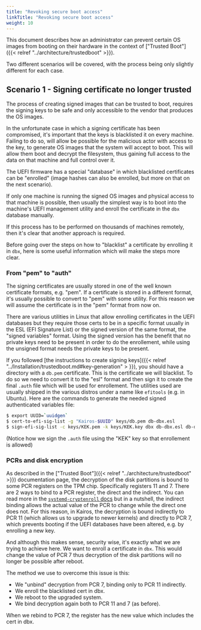 ```yaml
---
title: "Revoking secure boot access"
linkTitle: "Revoking secure boot access"
weight: 10
---
```


This document describes how an administrator can prevent certain OS images from
booting on their hardware in the context of ["Trusted Boot"]({{< relref "../architecture/trustedboot" >}}).

Two different scenarios will be covered, with the process being only slightly different for each case.

## Scenario 1 - Signing certificate no longer trusted

The process of creating signed images that can be trusted to boot, requires the
signing keys to be safe and only accessible to the vendor that produces the OS images.

In the unfortunate case in which a signing certificate has been compromised, it's
important that the keys is blacklisted it on every machine.
Failing to do so, will allow be possible for the malicious actor with access to the key,
to generate OS images that the system will accept to boot.
This will allow them boot and decrypt the filesystem, thus gaining full access
to the data on that machine and full control over it.

The UEFI firmware has a special "database" in which blacklisted certificates can
be "enrolled" (image hashes can also be enrolled, but more on that on the next scenario).

If only one machine is running the signed OS images and physical access to that machine is
possible, then usually the simplest way is to boot into the machine's UEFI management utility
and enroll the certificate in the `dbx` database manually. 

If this process has to be performed on thousands of machines remotely, then it's clear
that another approach is required.

Before going over the steps on how to "blacklist" a certificate by enrolling it
in `dbx`, here is some useful information which will make the steps more clear.

### From "pem" to "auth"

The signing certificates are usually stored in one of the well known certificate
formats, e.g. "pem". If a certificate is stored in a different format, it's usually
possible to convert to "pem" with some utility. For this reason we will assume
the certificate is in the "pem" format from now on.

There are various utilities in Linux that allow enrolling certificates in the UEFI
databases but they require those certs to be in a specific format usually in the
ESL (EFI Signature List) or the signed version of the same format, the "signed variables"
format. Using the signed version has the benefit that no private keys need to be present
in order to do the enrollement, while using the unsigned format needs the private
keys to be present.

If you followed [the instructions to create signing keys]({{< relref "../Installation/trustedboot.md#key-generation" > }}), you should have a directory with a `db.pem` certificate. This is the certificate
we will blacklist. To do so we need to convert it to the "esl" format and then
sign it to create the final `.auth` file which will be used for enrollement.
The utilities used are usually shipped in the various distros under a name like `efitools` (e.g. in Ubuntu). Here are the commands to generate the needed signed authenticated variables file:

```bash
$ export UUID=`uuidgen`
$ cert-to-efi-sig-list -g "Kairos-$UUID" keys/db.pem db-dbx.esl
$ sign-efi-sig-list -c keys/KEK.pem -k keys/KEK.key dbx db-dbx.esl db-dbx.auth
```

(Notice how we sign the `.auth` file using the "KEK" key so that enrollement is allowed)

### PCRs and disk encryption

As described in the ["Trusted Boot"]({{< relref "../architecture/trustedboot" >}}) documentation page,
the decryption of the disk partitions is bound to some PCR registers on the TPM chip.
Specifically registers 11 and 7.
There are 2 ways to bind to a PCR register, the direct and the indirect. You can
read more in the [`systemd-cryptenroll` docs](https://www.freedesktop.org/software/systemd/man/latest/systemd-cryptenroll.html#TPM2%20PCRs%20and%20policies) but in a nutshell, the indirect binding
allows the actual value of the PCR to change while the direct one does not.
For this reason, in Kairos, the decryption is bound indirectly to PCR 11 (which allows
us to upgrade to newer kernels) and directly to PCR 7, which prevents booting if
the UEFI databases have been altered, e.g. by enrolling a new key.

And although this makes sense, security wise, it's exactly what we are trying to achieve here. We
want to enroll a certificate in `dbx`. This would change the value of PCR 7 thus
decryption of the disk partitions will no longer be possible after reboot.

The method we use to overcome this issue is this:
- We "unbind" decryption from PCR 7, binding only to PCR 11 indirectly.
- We enroll the blacklisted cert in dbx.
- We reboot to the upgraded system.
- We bind decryption again both to PCR 11 and 7 (as before).

When we rebind to PCR 7, the register has the new value which includes the cert in dbx.

